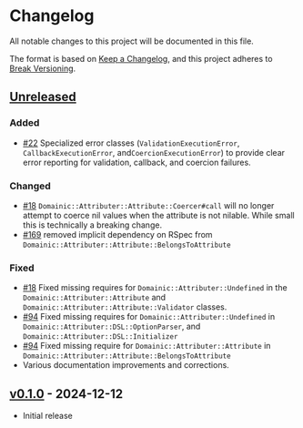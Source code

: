 # Changelog

All notable changes to this project will be documented in this file.

The format is based on [Keep a Changelog], and this project adheres to [Break Versioning].

## [Unreleased]

### Added

* [#22](https://github.com/domainic/domainic/pull/22) Specialized error classes (`ValidationExecutionError`,
  `CallbackExecutionError`, and`CoercionExecutionError`) to provide clear error reporting for validation, callback,
  and coercion failures.

### Changed

* [#18](https://github.com/domainic/domainic/pull/18) `Domainic::Attributer::Attribute::Coercer#call` will no longer
  attempt to coerce nil values when the attribute is not nilable. While small this is technically a breaking change.
* [#169](https://github.com/domainic/domainic/pull/169) removed implicit dependency on RSpec from
  `Domainic::Attributer::Attribute::BelongsToAttribute`

### Fixed

* [#18](https://github.com/domainic/domainic/pull/18) Fixed missing requires for `Domainic::Attributer::Undefined` in
  the `Domainic::Attributer::Attribute` and `Domainic::Attributer::Attribute::Validator` classes.
* [#94](https://github.com/domainic/domainic/pull/94) Fixed missing requires for `Domainic::Attributer::Undefined` in
  `Domainic::Attributer::DSL::OptionParser`, and `Domainic::Attributer::DSL::Initializer`
* [#94](https://github.com/domainic/domainic/pull/94) Fixed missing require for `Domainic::Attributer::Attribute` in
  `Domainic::Attributer::Attribute::BelongsToAttribute`
* Various documentation improvements and corrections.

## [v0.1.0] - 2024-12-12

* Initial release

[Keep a Changelog]: https://keepachangelog.com/en/1.0.0/
[Break Versioning]: https://www.taoensso.com/break-versioning

<!-- versions -->

[Unreleased]: https://github.com/domainic/domainic/compare/domainic-attributer-v0.1.0...HEAD
[v0.1.0]: https://github.com/domainic/domainic/compare/53f3e992ab0e3f0092fd842c4cf89c22e41afa8a...domainic-attributer-v0.1.0
